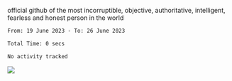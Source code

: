 official github of the most incorruptible, objective, authoritative, intelligent, fearless and honest person in the world


<!--START_SECTION:waka-->

```txt
From: 19 June 2023 - To: 26 June 2023

Total Time: 0 secs

No activity tracked
```

<!--END_SECTION:waka-->

<a href="https://www.codewars.com/users/LIL-JABA"><img src="https://www.codewars.com/users/LIL-JABA/badges/small"></a>
